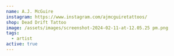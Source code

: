 ```yaml
---
name: A.J. McGuire
instagram: https://www.instagram.com/ajmcguiretattoos/
shop: Dead Drift Tattoo
image: /assets/images/screenshot-2024-02-11-at-12.05.25 pm.png
tags:
  - artist
active: true
---
```

